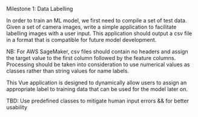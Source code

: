 Milestone 1: Data Labelling

In order to train an ML model, we first need to compile a set of test data. Given a set of camera images, write a simple application to facilitate 
labelling images with a user input. This application should output a csv file in a format that is compatible for future model development.

NB: For AWS SageMaker, csv files should contain no headers and assign the target value to the first column followed by the feature columns.
    Processing should be taken into consideration to use numerical values as classes rather than string values for name labels.
    
This Vue application is designed to dynamically allow users to assign an appropriate label to training data that can be used for the model later on.

TBD: Use predefined classes to mitigate human input errors && for better usability
